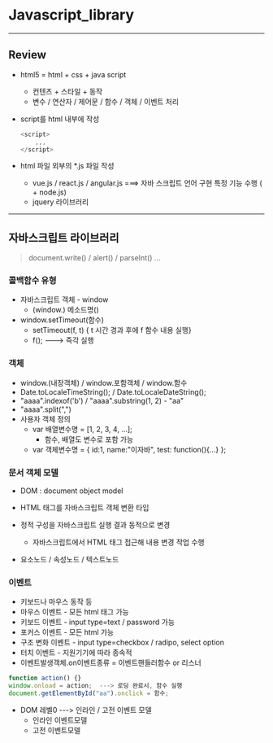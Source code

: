 # Javascript_library

---

## Review

- html5 = html + css + java script

  - 컨텐츠 + 스타일 + 동작
  - 변수 /  연산자  /  제어문  /  함수  /  객체  /  이벤트 처리

- script를 html 내부에 작성

  ```js
  <script> 
      ,,,
  </script>
  ```

- html 파일 외부의 *.js 파일 작성

  - vue.js  /  react.js  /  angular.js  ===> 자바 스크립트 언어 구현 특정 기능 수행  ( + node.js)
  - jquery 라이브러리



---



## 자바스크립트 라이브러리

> document.write()  /  alert()  /  parseInt()  ...



### 콜백함수 유형

- 자바스크립트 객체 - window
  - (window.) 메소드명()
- window.setTimeout(함수)
  - setTimeout(f, t) { t 시간 경과 후에 f 함수 내용 실행}
  - f();  ---> 즉각 실행



### 객체

- window.(내장객체)  /  window.포함객체  /  window.함수
- Date.toLocaleTimeString();  /  Date.toLocaleDateString();
- "aaaa".indexof('b')  /  "aaaa".substring(1, 2) - "aa"
- "aaaa".split(",")
- 사용자 객체 정의
  - var 배열변수명 = [1, 2, 3, 4, ...];
    - 함수, 배열도 변수로 포함 가능
  - var 객체변수명 = { id:1, name:"이자바", test: function(){...} };



### 문서 객체 모델

- DOM : document object model

- HTML 태그를 자바스크립트 객체 변환 타입

- 정적 구성을 자바스크립트 실행 결과 동적으로 변경

  - 자바스크립트에서 HTML 태그 접근해 내용 변경 작업 수행

- 요소노드  /  속성노드  /  텍스트노드

  

### 이벤트

- 키보드나 마우스 동작 등
- 마우스 이벤트 - 모든 html 태그 가능
- 키보드 이벤트 - input type=text / password 가능
- 포커스 이벤트 - 모든 html 가능
- 구조 변화 이벤트 - input type=checkbox / radipo, select option
- 터치 이벤트 - 지원기기에 따라 종속적
-  이벤트발생객체.on이벤트종류 = 이벤트핸들러함수 or 리스너

```js
function action() {}
window.onload = action;  ---> 로딩 완료시, 함수 실행
document.getElementById("aa").onclick = 함수;
```

- DOM 레벨0 ---> 인라인 / 고전 이벤트 모델
  - 인라인 이벤트모델
  - 고전 이벤트모델

